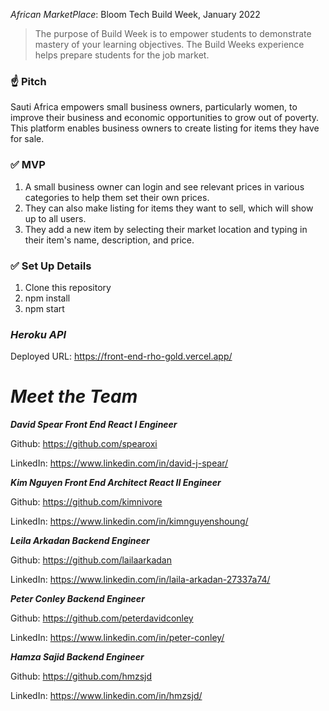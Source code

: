 *African MarketPlace*: Bloom Tech Build Week, January 2022

> The purpose of Build Week is to empower students to demonstrate mastery of your learning objectives. The Build Weeks experience helps prepare students for the job market.
> 

### ☝️ **Pitch**

Sauti Africa empowers small business owners, particularly women, to improve their business and economic opportunities to grow out of poverty. This platform enables business owners to create listing for items they have for sale. 

### ✅  **MVP**

1. A small business owner can login and see relevant prices in various categories to help them set their own prices.
2. They can also make listing for items they want to sell, which will show up to all users.
3. They add a new item by selecting their market location and typing in their item's name, description, and price.

### ✅  **Set Up Details**

1. Clone this repository
2. npm install
3. npm start

### *Heroku API*

Deployed URL: https://front-end-rho-gold.vercel.app/


# *Meet the Team*

***David Spear
Front End React I Engineer***

Github: https://github.com/spearoxi

LinkedIn: https://www.linkedin.com/in/david-j-spear/


***Kim Nguyen
Front End Architect React II Engineer***

Github: https://github.com/kimnivore

LinkedIn: https://www.linkedin.com/in/kimnguyenshoung/


***Leila Arkadan 
Backend Engineer***

Github: https://github.com/lailaarkadan

LinkedIn: https://www.linkedin.com/in/laila-arkadan-27337a74/


***Peter Conley
Backend Engineer***

Github: https://github.com/peterdavidconley

LinkedIn: https://www.linkedin.com/in/peter-conley/


***Hamza Sajid
Backend Engineer***

Github: https://github.com/hmzsjd

LinkedIn: https://www.linkedin.com/in/hmzsjd/